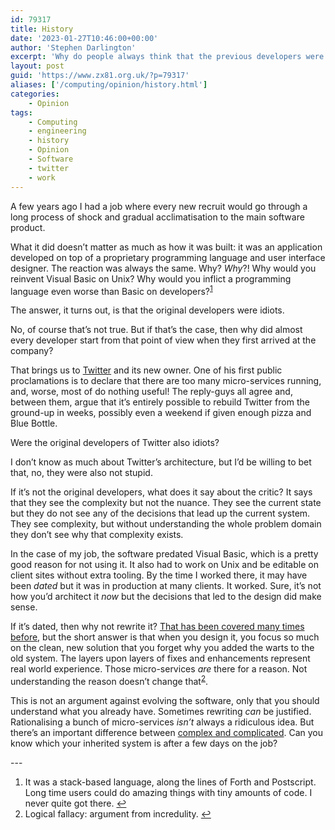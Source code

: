 ```yaml
---
id: 79317
title: History
date: '2023-01-27T10:46:00+00:00'
author: 'Stephen Darlington'
excerpt: 'Why do people always think that the previous developers were stupid?'
layout: post
guid: 'https://www.zx81.org.uk/?p=79317'
aliases: ['/computing/opinion/history.html']
categories:
    - Opinion
tags:
    - Computing
    - engineering
    - history
    - Opinion
    - Software
    - twitter
    - work
---
```


<span style="font-size: revert;">A few years ago I had a job where every new recruit would go through a long process of shock and gradual acclimatisation to the main software product.</span>

What it did doesn’t matter as much as how it was built: it was an application developed on top of a proprietary programming language and user interface designer. The reaction was always the same. Why? *Why*?! Why would you reinvent Visual Basic on Unix? Why would you inflict a programming language even worse than Basic on developers?<sup>[1](#fn1-26684 "see footnote")</sup>

The answer, it turns out, is that the original developers were idiots.

No, of course that’s not true. But if that’s the case, then why did almost every developer start from that point of view when they first arrived at the company?

That brings us to [Twitter](https://www.zx81.org.uk/computing/opinion/twitter.html) and its new owner. One of his first public proclamations is to declare that there are too many micro-services running, and, worse, most of do nothing useful! The reply-guys all agree and, between them, argue that it’s entirely possible to rebuild Twitter from the ground-up in weeks, possibly even a weekend if given enough pizza and Blue Bottle.

Were the original developers of Twitter also idiots?

I don’t know as much about Twitter’s architecture, but I’d be willing to bet that, no, they were also not stupid.

If it’s not the original developers, what does it say about the critic? It says that they see the complexity but not the nuance. They see the current state but they do not see any of the decisions that lead up the current system. They see complexity, but without understanding the whole problem domain they don’t see why that complexity exists.

In the case of my job, the software predated Visual Basic, which is a pretty good reason for not using it. It also had to work on Unix and be editable on client sites without extra tooling. By the time I worked there, it may have been *dated* but it was in production at many clients. It worked. Sure, it’s not how you’d architect it *now* but the decisions that led to the design did make sense.

If it’s dated, then why not rewrite it? [That has been covered many times before](https://www.joelonsoftware.com/2000/04/06/things-you-should-never-do-part-i/), but the short answer is that when you design it, you focus so much on the clean, new solution that you forget why you added the warts to the old system. The layers upon layers of fixes and enhancements represent real world experience. Those micro-services *are* there for a reason. Not understanding the reason doesn’t change that<sup>[2](#fn2-26684 "see footnote")</sup>.

This is not an argument against evolving the software, only that you should understand what you already have. Sometimes rewriting *can* be justified. Rationalising a bunch of micro-services *isn’t* always a ridiculous idea. But there’s an important difference between [complex and complicated](https://deprogrammaticaipsum.com/complex-vs-complicated/). Can you know which your inherited system is after a few days on the job?

<div class="footnotes">---

1. It was a stack-based language, along the lines of Forth and Postscript. Long time users could do amazing things with tiny amounts of code. I never quite got there. [↩︎](#fnr1-26684 "return to article")
2. Logical fallacy: argument from incredulity. [↩︎](#fnr2-26684 "return to article")

</div>